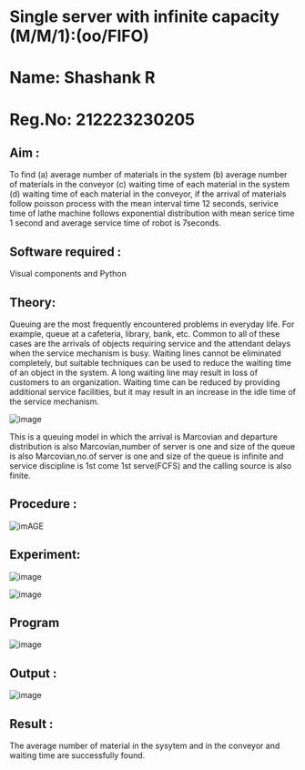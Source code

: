 # Single server with infinite capacity (M/M/1):(oo/FIFO)
# Name: Shashank R
# Reg.No: 212223230205
## Aim :
To find (a) average number of materials in the system (b) average number of materials in the conveyor (c) waiting time of each material in the system (d) waiting time of each material in the conveyor, if the arrival  of materials follow poisson process with the mean interval time 12 seconds, serivice time of lathe machine follows exponential distribution with mean serice time 1 second and average service time of robot is 7seconds.

## Software required :
Visual components and Python

## Theory:
Queuing are the most frequently encountered problems in everyday life. For example, queue at a cafeteria, library, bank, etc. Common to all of these cases are the arrivals of objects requiring service and the attendant delays when the service mechanism is busy. Waiting lines cannot be eliminated completely, but suitable techniques can be used to reduce the waiting time of an object in the system. A long waiting line may result in loss of customers to an organization. Waiting time can be reduced by providing additional service facilities, but it may result in an increase in the idle time of the service mechanism.

![image](1.png)

This is a queuing model in which the arrival is Marcovian and departure distribution is also Marcovian,number of server is one and size of the queue is also Marcovian,no.of server is one and size of the queue is infinite and service discipline is 1st come 1st serve(FCFS) and the calling source is also finite.

## Procedure :

![imAGE](2.png)



## Experiment:

![image](https://github.com/Shivaram2525/Single-server-infinite-capacity---Markov-Model/assets/144226303/028c4220-3c29-4739-b5e6-9e10edee96bc)

![image](https://github.com/Shivaram2525/Single-server-infinite-capacity---Markov-Model/assets/144226303/8ba63f10-8758-4acf-a16b-8527c1084e25)


 
## Program
![image](https://github.com/ramjan1729/Single-server-infinite-capacity---Markov-Model/assets/103921593/5f1fd58d-5929-4c51-89ea-4cef009e5bad)

## Output :

![image](https://github.com/Shivaram2525/Single-server-infinite-capacity---Markov-Model/assets/144226303/49e31976-2d48-4085-8c82-c79d2045bfc2)

## Result :

The average number of material in the sysytem and in the conveyor and waiting time are successfully found.
